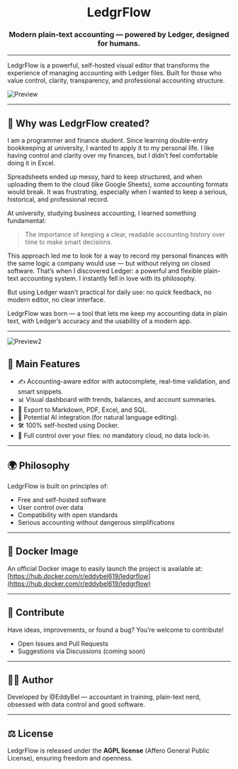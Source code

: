 <h1 align="center">LedgrFlow</h1>
<h3 align="center">Modern plain-text accounting — powered by Ledger, designed for humans.</h3>

---

LedgrFlow is a powerful, self-hosted visual editor that transforms the experience of managing accounting with Ledger files. Built for those who value control, clarity, transparency, and professional accounting structure.


![Preview](https://raw.githubusercontent.com/LedgrFlow/assets/refs/heads/main/8%20AGOSTO%202025/Previews/Shots12.png)

---

## 🧠 Why was LedgrFlow created?

I am a programmer and finance student. Since learning double-entry bookkeeping at university, I wanted to apply it to my personal life. I like having control and clarity over my finances, but I didn’t feel comfortable doing it in Excel.

Spreadsheets ended up messy, hard to keep structured, and when uploading them to the cloud (like Google Sheets), some accounting formats would break. It was frustrating, especially when I wanted to keep a serious, historical, and professional record.

At university, studying business accounting, I learned something fundamental:

> The importance of keeping a clear, readable accounting history over time to make smart decisions.

This approach led me to look for a way to record my personal finances with the same logic a company would use — but without relying on closed software. That’s when I discovered Ledger: a powerful and flexible plain-text accounting system. I instantly fell in love with its philosophy.

But using Ledger wasn’t practical for daily use: no quick feedback, no modern editor, no clear interface.

LedgrFlow was born — a tool that lets me keep my accounting data in plain text, with Ledger’s accuracy and the usability of a modern app.

---

![Preview2](https://raw.githubusercontent.com/LedgrFlow/assets/refs/heads/main/8%20AGOSTO%202025/Previews/Shots21.png)

## 🚀 Main Features

* ✍️ Accounting-aware editor with autocomplete, real-time validation, and smart snippets.
* 📊 Visual dashboard with trends, balances, and account summaries.
* 🧾 Export to Markdown, PDF, Excel, and SQL.
* 🧠 Potential AI integration (for natural language editing).
* 🛠️ 100% self-hosted using Docker.
* 🔐 Full control over your files: no mandatory cloud, no data lock-in.

---

## 🌍 Philosophy

LedgrFlow is built on principles of:

* Free and self-hosted software
* User control over data
* Compatibility with open standards
* Serious accounting without dangerous simplifications

---

## 🐳 Docker Image

An official Docker image to easily launch the project is available at:
[https://hub.docker.com/r/eddybel619/ledgrflow](https://hub.docker.com/r/eddybel619/ledgrflow)

---

## 🤝 Contribute

Have ideas, improvements, or found a bug? You’re welcome to contribute!

* Open Issues and Pull Requests
* Suggestions via Discussions (coming soon)

---

## 🧑‍💻 Author

Developed by @EddyBel — accountant in training, plain-text nerd, obsessed with data control and good software.

---

## ⚖️ License

LedgrFlow is released under the **AGPL license** (Affero General Public License), ensuring freedom and openness.


<!-- !\[Preview Image 3 — optional additional screenshots or diagrams] -->